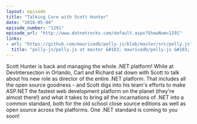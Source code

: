 ```yaml
---
layout: episode
title: "Talking Core with Scott Hunter"
date: "2016-05-04"
episode_number: "1291"
episode_url: "http://www.dotnetrocks.com/default.aspx?ShowNum=1291"
links:
- url: "https://github.com/mauricedb/polly-js/blob/master/src/polly.js"
  title: "polly-js/polly.js at master &#183; mauricedb/polly-js &#183; GitHub"
---
```


Scott Hunter is back and managing the whole .NET platform! While at DevIntersection in Orlando, Carl and Richard sat down with Scott to talk about his new role as director of the entire .NET platform. That includes all the open source goodness - and Scott digs into his team's efforts to make ASP.NET the fastest web development platform on the planet (they're almost there!) and what it takes to bring all the incarnations of .NET into a common standard, both for the old school close source editions as well as open source across the platforms. One .NET standard is coming to you soon!
